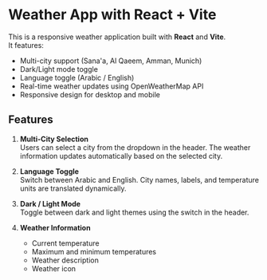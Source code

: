 # Weather App with React + Vite

This is a responsive weather application built with **React** and **Vite**.  
It features:

- Multi-city support (Sana'a, Al Qaeem, Amman, Munich)
- Dark/Light mode toggle
- Language toggle (Arabic / English)
- Real-time weather updates using OpenWeatherMap API
- Responsive design for desktop and mobile

## Features

1. **Multi-City Selection**  
   Users can select a city from the dropdown in the header. The weather information updates automatically based on the selected city.

2. **Language Toggle**  
   Switch between Arabic and English. City names, labels, and temperature units are translated dynamically.

3. **Dark / Light Mode**  
   Toggle between dark and light themes using the switch in the header.

4. **Weather Information**
   - Current temperature
   - Maximum and minimum temperatures
   - Weather description
   - Weather icon

